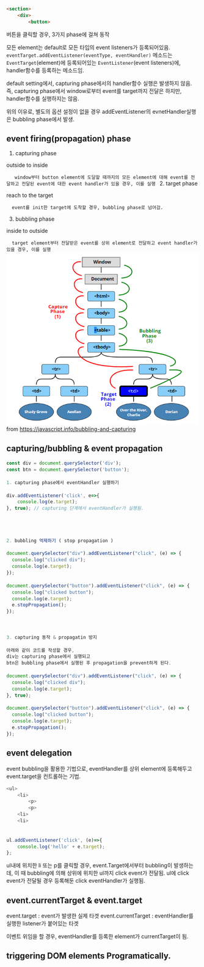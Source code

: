 ```html
<section>
    <div>
        <button>
```

버튼을 클릭할 경우,
3가지 phase에 걸쳐 동작

모든 element는 default로 모든 타입의 event listeners가 등록되어있음.
`eventTarget.addEventListener(eventType, eventHandler)` 메소드는 `EventTarget`(element)에 등록되어있는 `EventListener`(event listeners)에, handler함수를 등록하는 메소드임.

default setting에서, capturing phase에서의 handler함수 실행은 발생하지 않음.
즉, capturing phase에서 window로부터 event를 target까지 전달은 하지만, handler함수를 실행하지는 않음.

위의 이유로, 별도의 옵션 설정이 없을 경우 addEventListener의 evnetHandler실행은 bubbling phase에서 발생.

## event firing(propagation) phase

1. capturing phase

outside to inside

`    window부터 button element에 도달할 때까지의 모든 element에 대해 event를 전달하고 전달된 event에 대한 event handler가 있을 경우, 이를 실행 
`
2. target phase

reach to the target

`   event를 init한 target에 도착할 경우, bubbling phase로 넘어감.
`

3. bubbling phase

inside to outside

`   target element부터 전달받은 event를 상위 element로 전달하고 event handler가 있을 경우, 이를 실행
`    
![](2020-07-12-12-21-45.png)
from https://javascript.info/bubbling-and-capturing

## capturing/bubbling & event propagation

```js
const div = document.querySelector('div');
const btn = document.querySelector('button');

1. capturing phase에서 eventHandler 실행하기

div.addEventListener('click', e=>{
    console.log(e.target);
}, true); // capturing 단계에서 eventHandler가 실행됨.




2. bubbling 억제하기 ( stop propagation )

document.querySelector("div").addEventListener("click", (e) => {
  console.log("clicked div");
  console.log(e.target);
});

document.querySelector("button").addEventListener("click", (e) => {
  console.log("clicked button");
  console.log(e.target);
  e.stopPropagation();
});



3. capturing 동작 & propagatin 방지

아래와 같이 코드를 작성할 경우, 
div는 capturing phase에서 실행되고 
btn은 bubbling phase에서 실행된 후 propagation을 prevent하게 된다.

document.querySelector("div").addEventListener("click", (e) => {
  console.log("clicked div");
  console.log(e.target);
}, true);

document.querySelector("button").addEventListener("click", (e) => {
  console.log("clicked button");
  console.log(e.target);
  e.stopPropagation();
});


```

## event delegation

event bubbling을 활용한 기법으로,
eventHandler를 상위 element에 등록해두고 
event.target을 컨트롤하는 기법.

```js
<ul>
    <li>
        <p>
        <p>
    <li>
    <li>


ul.addEventListener('click', (e)=>{
    console.log('hello' + e.target);
};
```
ul내에 위치한 li 또는 p를 클릭할 경우, event.Target에서부터 bubbling이 발생하는데, 
이 때 bubbling에 의해 상위에 위치한 ul까지 click event가 전달됨. 
ul에 click event가 전달될 경우 등록해둔 click eventHandler가 실행됨.



## event.currentTarget & event.target

event.target : event가 발생한 실제 타겟
event.currentTarget : eventHandler를 실행한 listener가 붙어있는 타겟

이벤트 위임을 할 경우,
eventHandler를 등록한 element가 currentTarget이 됨.

## triggering DOM elements Programatically.